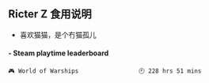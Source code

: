 ## Ricter Z 食用说明
- 喜欢猫猫，是个冇猫孤儿

<!-- steam-box start -->
#### - Steam playtime leaderboard
```text
🎮 World of Warships                 🕘 228 hrs 51 mins
```
<!-- Powered by https://github.com/YouEclipse/steam-box . -->
<!-- steam-box end -->
